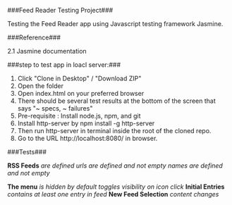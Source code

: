 ###Feed Reader Testing Project###

Testing the Feed Reader app using Javascript testing framework Jasmine.

###Reference###

2.1 Jasmine documentation

###step to test app in loacl  server:###

1. Click "Clone in Desktop" / "Download ZIP"
2. Open the folder
3. Open index.html on your preferred browser
4. There should be several test results at the bottom of the screen that says "~ specs, ~ failures"
5. Pre-requisite : Install node.js, npm, and git
6. Install http-server by npm install -g http-server
7. Then run http-server in terminal inside the root of the cloned repo.
8. Go to the URL http://localhost:8080/ in browser.



###Tests###

**RSS Feeds**
*are defined*
*urls are defined and not empty*
*names are defined and not empty*

**The menu**
*is hidden by default*
*toggles visibility on icon click*
**Initial Entries**
*contains at least one entry in feed*
**New Feed Selection**
*content changes*
